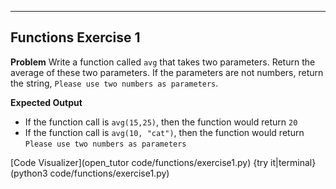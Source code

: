 ----------

## Functions Exercise 1

**Problem**
Write a function called `avg` that takes two parameters. Return the average of these two parameters. If the parameters are not numbers, return the string, `Please use two numbers as parameters`.

**Expected Output**
* If the function call is `avg(15,25)`, then the function would return `20`
* If the function call is `avg(10, "cat")`, then the function would return `Please use two numbers as parameters`

[Code Visualizer](open_tutor code/functions/exercise1.py)
{try it|terminal}(python3 code/functions/exercise1.py)